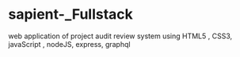 # sapient-_Fullstack
web application of project audit review system using HTML5 , CSS3, javaScript , nodeJS, express, graphql
